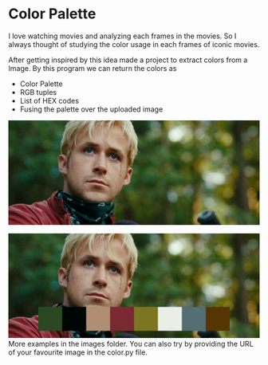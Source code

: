 
# Color Palette
I love watching movies and analyzing each frames in the movies. So I always thought of studying the color usage in each frames of iconic movies.

After getting inspired by this idea made a project to extract colors from a Image.
By this program we can return the colors as



- Color Palette
- RGB tuples
- List of HEX codes
- Fusing the palette over the uploaded image


![App Screenshot](https://github.com/arjunan-k/Color_Palette/blob/master/images/ryan.jpg?raw=true)

![App Screenshot](https://github.com/arjunan-k/Color_Palette/blob/master/images/final%20(4).png?raw=true)
More examples in the images folder. You can also try by providing the URL of your favourite image in the color.py file.
